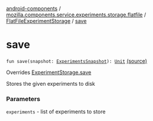 [android-components](../../index.md) / [mozilla.components.service.experiments.storage.flatfile](../index.md) / [FlatFileExperimentStorage](index.md) / [save](./save.md)

# save

`fun save(snapshot: `[`ExperimentsSnapshot`](../../mozilla.components.service.experiments/-experiments-snapshot/index.md)`): `[`Unit`](https://kotlinlang.org/api/latest/jvm/stdlib/kotlin/-unit/index.html) [(source)](https://github.com/mozilla-mobile/android-components/blob/master/components/service/experiments/src/main/java/mozilla/components/service/experiments/storage/flatfile/FlatFileExperimentStorage.kt#L36)

Overrides [ExperimentStorage.save](../../mozilla.components.service.experiments/-experiment-storage/save.md)

Stores the given experiments to disk

### Parameters

`experiments` - list of experiments to store